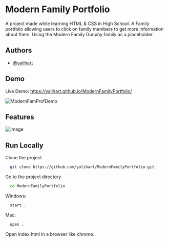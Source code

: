 
# Modern Family Portfolio

A project made while learning HTML &amp; CSS in High School. A Family portfolio allowing users to click on family members to get more information about them.
Using the Modern Family Dunphy family as a placeholder.


## Authors

- [@yalihart](https://www.github.com/yalihart)


## Demo

Live Demo: https://yalihart.github.io/ModernFamilyPortfolio/

![ModernFamProfDemo](https://user-images.githubusercontent.com/103864355/193421717-cadd1dd2-9a7f-4fe0-b1d2-79e9f7320345.gif)


## Features
![image](https://user-images.githubusercontent.com/103864355/193423296-918db5a7-04d5-4ca5-a492-93ca661067fa.png)


## Run Locally

Clone the project

```bash
  git clone https://github.com/yalihart/ModernFamilyPortfolio.git
```

Go to the project directory

```bash
  cd ModernFamilyPortfolio
```
Windows:
```bash
  start .
```
Mac:
```bash
  open .
```

Open index.html in a browser like chrome.



